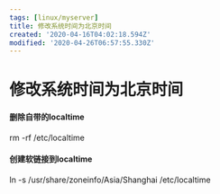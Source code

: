 ```yaml
---
tags: [linux/myserver]
title: 修改系统时间为北京时间
created: '2020-04-16T04:02:18.594Z'
modified: '2020-04-26T06:57:55.330Z'
---
```


# 修改系统时间为北京时间

#### 删除自带的localtime
rm -rf /etc/localtime
#### 创建软链接到localtime
ln -s /usr/share/zoneinfo/Asia/Shanghai /etc/localtime
